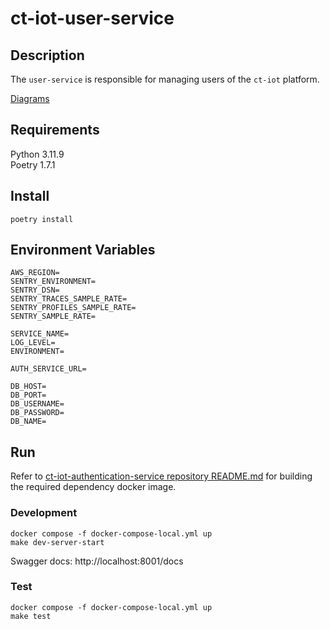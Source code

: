 # ct-iot-user-service

## Description
The `user-service` is responsible for managing users of the `ct-iot` platform.

[Diagrams](./docs/DIAGRAMS.md)

## Requirements
Python 3.11.9  
Poetry 1.7.1

## Install
```
poetry install
```

## Environment Variables
```
AWS_REGION=
SENTRY_ENVIRONMENT=
SENTRY_DSN=
SENTRY_TRACES_SAMPLE_RATE=
SENTRY_PROFILES_SAMPLE_RATE=
SENTRY_SAMPLE_RATE=

SERVICE_NAME=
LOG_LEVEL=
ENVIRONMENT=

AUTH_SERVICE_URL=

DB_HOST=
DB_PORT=
DB_USERNAME=
DB_PASSWORD=
DB_NAME=
```

## Run
Refer to [ct-iot-authentication-service repository README.md](https://github.com/darrylmorton/ct-iot-authentication-service/blob/main/README.md) for building the required dependency docker image.

### Development
```
docker compose -f docker-compose-local.yml up
make dev-server-start
```
Swagger docs: http://localhost:8001/docs

### Test
```
docker compose -f docker-compose-local.yml up
make test
```
